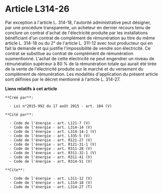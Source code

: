 # Article L314-26

Par exception à l'article L. 314-18, l'autorité administrative peut désigner, par une procédure transparente, un acheteur en
dernier recours tenu de conclure un contrat d'achat de l'électricité produite par les installations bénéficiant d'un contrat
de complément de rémunération au titre du même article L. 314-18 ou du 2° de l'article L. 311-12 avec tout producteur qui en
fait la demande et qui justifie l'impossibilité de vendre son électricité. Ce contrat se substitue au contrat de complément
de rémunération susmentionné. L'achat de cette électricité ne peut engendrer un niveau de rémunération supérieur à 80 % de la
rémunération totale qui aurait été tirée de la vente de l'électricité produite sur le marché et du versement du complément de
rémunération. Les modalités d'application du présent article sont définies par le décret mentionné à l'article L. 314-27.

**Liens relatifs à cet article**

	**Créé par**:

	  - Loi n°2015-992 du 17 août 2015 - art. 104 (V)

	**Cité par**:

	  - Code de l'énergie - art. L121-7 (V)
	  - Code de l'énergie - art. L314-14 (V)
	  - Code de l'énergie - art. L314-14-1 (V)
	  - Code de l'énergie - art. L335-5 (V)
	  - Code de l'énergie - art. R121-27 (V)
	  - Code de l'énergie - art. R121-31-1 (V)
	  - Code de l'énergie - art. R311-28 (V)
	  - Code de l'énergie - art. R311-32-1 (V)
	  - Code de l'énergie - art. R311-41 (V)
	  - Code de l'énergie - art. R314-51 (V)

	**Cite**:

	  - Code de l'énergie - art. L311-12 (V)
	  - Code de l'énergie - art. L314-18 (V)
	  - Code de l'énergie - art. L314-27 (T)
